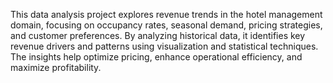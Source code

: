 This data analysis project explores revenue trends in the hotel management domain, focusing on occupancy rates, seasonal demand, pricing strategies, and customer preferences. By analyzing historical data, it identifies key revenue drivers and patterns using visualization and statistical techniques. The insights help optimize pricing, enhance operational efficiency, and maximize profitability.
